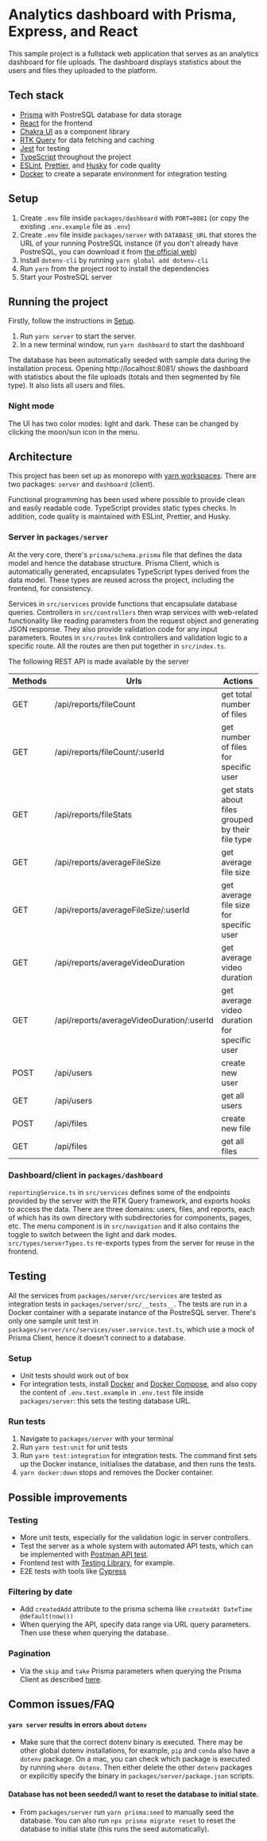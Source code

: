 # Analytics dashboard with Prisma, Express, and React

This sample project is a fullstack web application that serves as an analytics dashboard for file uploads. The dashboard displays statistics about the users and files they uploaded to the platform.

## Tech stack
* [Prisma](https://www.prisma.io/) with PostreSQL database for data storage
* [React](https://reactjs.org/) for the frontend
* [Chakra UI](https://chakra-ui.com/) as a component library
* [RTK Query](https://redux-toolkit.js.org/rtk-query/overview) for data fetching and caching
* [Jest](https://jestjs.io/) for testing
* [TypeScript](https://www.typescriptlang.org/) throughout the project
* [ESLint](https://eslint.org/), [Prettier](https://prettier.io/), and [Husky](https://typicode.github.io/husky/#/) for code quality
* [Docker](https://www.docker.com/) to create a separate environment for integration testing

## Setup
1. Create `.env` file inside `packages/dashboard` with `PORT=8081`  (or copy the existing `.env.example` file as `.env`)
2. Create `.env` file inside `packages/server` with `DATABASE_URL` that stores the URL of your running PostreSQL instance (if you don't already have PostreSQL, you can download it from [the official web](https://www.postgresql.org/download/))
3. Install `dotenv-cli` by running `yarn global add dotenv-cli`
4. Run `yarn` from the project root to install the dependencies
5. Start your PostreSQL server


## Running the project
Firstly, follow the instructions in [Setup](#setup).
1. Run `yarn server` to start the server.
2. In a new terminal window, run `yarn dashboard` to start the dashboard

The database has been automatically seeded with sample data during the installation process. Opening http://localhost:8081/ shows the dashboard with statistics about the file uploads (totals and then segmented by file type). It also lists all users and files.

### Night mode
The UI has two color modes: light and dark. These can be changed by clicking the moon/sun icon in the menu.


## Architecture

This project has been set up as monorepo with [yarn workspaces](https://classic.yarnpkg.com/en/docs/workspaces/). There are two packages: `server` and `dashboard` (client).

Functional programming has been used where possible to provide clean and easily readable code. TypeScript provides static types checks. In addition, code quality is maintained with ESLint, Prettier, and Husky.

### Server in `packages/server`

At the very core, there's `prisma/schema.prisma` file that defines the data model and hence the database structure. Prisma Client, which is automatically generated, encapsulates TypeScript types derived from the data model. These types are reused across the project, including the frontend, for consistency.

Services in `src/services` provide functions that encapsulate database queries. Controllers in `src/controllers` then wrap services with web-related functionality like reading parameters from the request object and generating JSON response. They also provide validation code for any input parameters. Routes in `src/routes` link controllers and validation logic to a specific route. All the routes are then put together in `src/index.ts`.

The following REST API is made available by the server

| Methods | Urls                                      | Actions                                          |
|---------|-------------------------------------------|--------------------------------------------------|
| GET     | /api/reports/fileCount                    | get total number of files                        |
| GET     | /api/reports/fileCount/:userId            | get number of files for specific user            |
| GET     | /api/reports/fileStats                    | get stats about files grouped by their file type |
| GET     | /api/reports/averageFileSize              | get average file size                            |
| GET     | /api/reports/averageFileSize/:userId      | get average file size for specific user          |
| GET     | /api/reports/averageVideoDuration         | get average video duration                       |
| GET     | /api/reports/averageVideoDuration/:userId | get average video duration for specific user     |
| POST    | /api/users                                | create new user                                  |
| GET     | /api/users                                | get all users                                    |
| POST    | /api/files                                | create new file                                  |
| GET     | /api/files                                | get all files                                    |

### Dashboard/client in `packages/dashboard`

`reportingService.ts` in `src/services` defines some of the endpoints provided by the server with the RTK Query framework, and exports hooks to access the data. There are three domains: users, files, and reports, each of which has its own directory with subdirectories for components, pages, etc. The menu component is in `src/navigation` and it also contains the toggle to switch between the light and dark modes. `src/types/serverTypes.ts` re-exports types from the server for reuse in the frontend.

## Testing

All the services from `packages/server/src/services` are tested as integration tests in `packages/server/src/__tests__`. The tests are run in a Docker container with a separate instance of the PostreSQL server. There's only one sample unit test in `packages/server/src/services/user.service.test.ts`, which use a mock of Prisma Client, hence it doesn't connect to a database.

### Setup
* Unit tests should work out of box
* For integration tests, install [Docker](https://docs.docker.com/get-docker/) and [Docker Compose](https://docs.docker.com/compose/install/), and also copy the content of `.env.test.example` in `.env.test` file inside `packages/server`: this sets the testing database URL.

### Run tests
1. Navigate to `packages/server` with your terminal
2. Run `yarn test:unit` for unit tests
3. Run `yarn test:integration` for integration tests. The command first sets up the Docker instance, initialises the database, and then runs the tests.
4. `yarn docker:down` stops and removes the Docker container.

## Possible improvements

### Testing
* More unit tests, especially for the validation logic in server controllers.
* Test the server as a whole system with automated API tests, which can be implemented with [Postman API test](https://www.postman.com/api-platform/api-testing/).
* Frontend test with [Testing Library](https://testing-library.com/), for example.
* E2E tests with tools like [Cypress](https://www.cypress.io/)

### Filtering by date
* Add `createdAdd` attribute to the prisma schema like `createdAt DateTime @default(now())`
* When querying the API, specify data range via URL query parameters. Then use these when querying the database.

### Pagination
* Via the `skip` and `take` Prisma parameters when querying the Prisma Client as described [here](https://www.prisma.io/docs/concepts/components/prisma-client/pagination).


## Common issues/FAQ

#### `yarn server` results in errors about `dotenv`
* Make sure that the correct dotenv binary is executed. There may be other global dotenv installations, for example, `pip` and `conda` also have a `dotenv` package. On a mac, you can check which package is executed by running `where dotenv`. Then either delete the other `dotenv` packages or explicitly specify the binary in `packages/server/package.json` scripts.

#### Database has not been seeded/I want to reset the database to initial state.
* From `packages/server` run `yarn prisma:seed` to manually seed the database. You can also run `npx prisma migrate reset` to reset the database to initial state (this runs the seed automatically).
